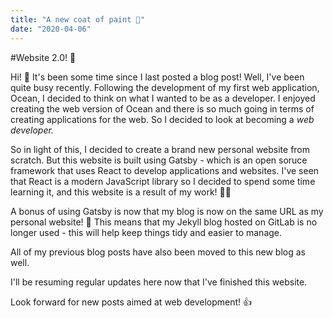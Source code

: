 ```yaml
---
title: "A new coat of paint 🎨"
date: "2020-04-06"
---
```


#Website 2.0! 👏

Hi! 👋 It's been some time since I last posted a blog post! Well, I've been quite busy recently. Following the development of my first web application, Ocean, I decided to think on what I wanted to be as a developer. I enjoyed creating the web version of Ocean and there is so much going in terms of creating applications for the web. So I decided to look at becoming a *web developer.*

So in light of this, I decided to create a brand new personal website from scratch. But this website is built using Gatsby - which is an open soruce framework that uses React to develop applications and websites. I've seen that React is a modern JavaScript library so I decided to spend some time learning it, and this website is a result of my work! 👨‍💻

A bonus of using Gatsby is now that my blog is now on the same URL as my personal website! 👏 This means that my Jekyll blog hosted on GitLab is no longer used - this will help keep things tidy and easier to manage.

All of my previous blog posts have also been moved to this new blog as well.

I'll be resuming regular updates here now that I've finished this website.

Look forward for new posts aimed at web development! 👍